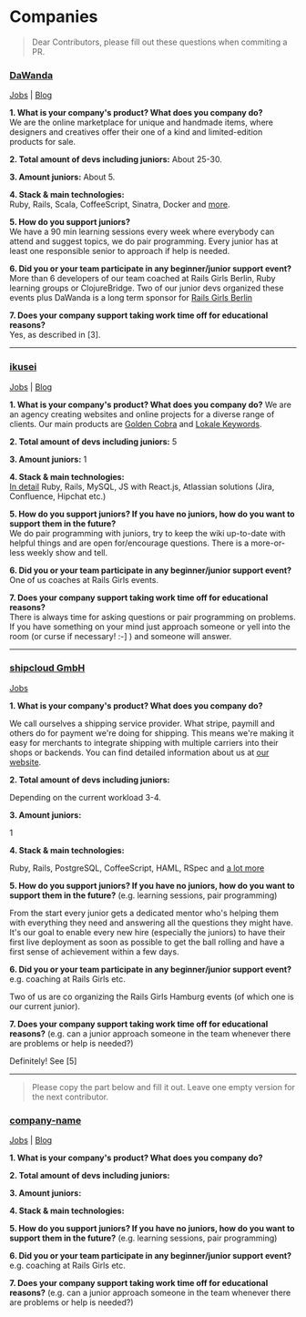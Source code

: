 # Companies
> Dear Contributors, please fill out these questions when commiting a PR.

### [DaWanda](en.dawanda.com/)  
[Jobs](http://jobs.dawanda.com) | [Blog](http://www.codeoclock.com/)  

**1. What is your company's product? What does you company do?**  
We are the online marketplace for unique and handmade items, where designers and creatives offer their one of a kind and limited-edition products for sale.

**2. Total amount of devs including juniors:** About 25-30.

**3. Amount juniors:**  About 5.

**4. Stack & main technologies:**  
Ruby, Rails, Scala, CoffeeScript, Sinatra, Docker and [more](http://stackshare.io/dawanda-gmbh).  

**5. How do you support juniors?**  
We have a 90 min learning sessions every week where everybody can attend and suggest topics, we do pair programming. Every junior has at least one responsible senior to approach if help is needed.

**6. Did you or your team participate in any beginner/junior support event?**  
More than 6 developers of our team coached at Rails Girls Berlin, Ruby learning groups or ClojureBridge. Two of our junior devs organized these events plus DaWanda is a long term sponsor for [Rails Girls Berlin](http://railsgirlsberlin.de/)

**7. Does your company support taking work time off for educational reasons?**  
Yes, as described in [3].

---

### [ikusei](http://www.ikusei.de)  
[Jobs](http://www.ikusei.de/jobs) | [Blog](http://www.ikusei.de/agentur/blog)

**1. What is your company's product? What does you company do?**
We are an agency creating websites and online projects for a diverse range of clients. Our main products are [Golden Cobra](https://github.com/ikusei/Goldencobra/) and [Lokale Keywords](http://lokale-keywords.de/).

**2. Total amount of devs including juniors:**
5

**3. Amount juniors:**
1

**4. Stack & main technologies:**  
[In detail](http://www.ikusei.de/agentur/blog/our-tech-stack)
Ruby, Rails, MySQL, JS with React.js, Atlassian solutions (Jira, Confluence, Hipchat etc.)

**5. How do you support juniors? If you have no juniors, how do you want to support them in the future?**  
We do pair programming with juniors, try to keep the wiki up-to-date with helpful things and are open for/encourage questions. There is a more-or-less weekly show and tell.

**6. Did you or your team participate in any beginner/junior support event?**  
One of us coaches at Rails Girls events.

**7. Does your company support taking work time off for educational reasons?**  
There is always time for asking questions or pair programming on problems. If you have something on your mind just approach someone or yell into the room (or curse if necessary! :-] ) and someone will answer.

---

### [shipcloud GmbH](https://www.shipcloud.io)  
[Jobs](https://www.shipcloud.io/en/company/jobs)

**1. What is your company's product? What does you company do?**

We call ourselves a shipping service provider. What stripe, paymill and others do for payment we're doing for shipping. This means we're making it easy for merchants to integrate shipping with multiple carriers into their shops or backends. You can find detailed information about us at [our website](https://www.shipcloud.io/en/company/about).

**2. Total amount of devs including juniors:**

Depending on the current workload 3-4.

**3. Amount juniors:**

1

**4. Stack & main technologies:**

Ruby, Rails, PostgreSQL, CoffeeScript, HAML, RSpec and [a lot more](http://stackshare.io/shipcloud-gmbh)

**5. How do you support juniors? If you have no juniors, how do you want to support them in the future?** (e.g. learning sessions, pair programming)

From the start every junior gets a dedicated mentor who's helping them with everything they need and answering all the questions they might have. It's our goal to enable every new hire (especially the juniors) to have their first live deployment as soon as possible to get the ball rolling and have a first sense of achievement within a few days.

**6. Did you or your team participate in any beginner/junior support event?** e.g. coaching at Rails Girls etc.

Two of us are co organizing the Rails Girls Hamburg events (of which one is our current junior).

**7. Does your company support taking work time off for educational reasons?** (e.g. can a junior approach someone in the team whenever there are problems or help is needed?)

Definitely! See [5]

---

> Please copy the part below and fill it out. Leave one empty version for the next contributor.

### [company-name](link)  
[Jobs](link) | [Blog](link)

**1. What is your company's product? What does you company do?**

**2. Total amount of devs including juniors:**

**3. Amount juniors:**

**4. Stack & main technologies:**

**5. How do you support juniors? If you have no juniors, how do you want to support them in the future?** (e.g. learning sessions, pair programming)

**6. Did you or your team participate in any beginner/junior support event?** e.g. coaching at Rails Girls etc.

**7. Does your company support taking work time off for educational reasons?** (e.g. can a junior approach someone in the team whenever there are problems or help is needed?)
